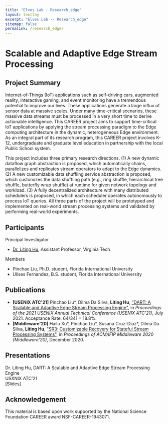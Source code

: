 ```yaml
---
title: "Elves Lab - Research_edge"
layout: textlay
excerpt: "Elves Lab -- Research_edge"
sitemap: false
permalink: /research_edge/
---
```


# Scalable and Adaptive Edge Stream Processing

## Project Summary

<p>Internet-of-Things (IoT) applications such as self-driving cars, augmented reality, interactive gaming, and event monitoring have a tremendous potential to improve our lives. These applications generate a large influx of sensor data at massive scales. Under many time-critical scenarios, these massive data streams must be processed in a very short time to derive actionable intelligence. This CAREER project aims to support time-critical IoT applications by applying the stream processing paradigm to the Edge computing architecture in the dynamic, heterogeneous Edge environment. As an integral part of its research program, this CAREER project involves K-12, undergraduate and graduate level education in partnership with the local Public School system.</p>

<p>This project includes three primary research directions. (1) A new dynamic dataflow graph abstraction is proposed, which automatically chains, parallelizes and replicates stream operators to adapt to the Edge dynamics. (2) A new customizable data shuffling service abstraction is proposed, which customizes the data shuffling path (e.g., ring shuffle, hierarchical tree shuffle, butterfly wrap shuffle) at runtime for given network topology and workload. (3) A fully decentralized architecture with many distributed schedulers is proposed, in which each scheduler operates autonomously to process IoT queries. All three parts of the project will be prototyped and implemented on real-world stream processing systems and validated by performing real-world experiments.</p>

## Participants

<!-- <h3 style="text-indent: 0.5em">Principal Investigator</h3> -->
Principal Investigator
- [Dr. Liting Hu](https://people.cs.vt.edu/~litinghu/), Assistant Professor, Virginia Tech

<!-- <h3 style="text-indent: 0.5em">Members</h3> -->
Members
- Pinchao Liu, Ph.D. student, Florida International University
- Ulises Fernandez, B.S. student, Florida International University

## Publications

- <b>[USENIX ATC\'21]</b> Pinchao Liu\*, Dilma Da Silva, **Liting Hu**, [\"DART: A Scalable and Adaptive Edge Stream Processing Engine\"](), in <em>Proceedings of the 2021 USENIX Annual Technical Conference (USENIX ATC'21)</em>, July 2021. Acceptance Rate: 64/341 = 18.8%.
- <b>[Middleware\'20]</b> Hailu Xu\*, Pinchao Liu\*, Susana Cruz-Diaz\*, Dilma Da Silva, **Liting Hu**, [\"SR3: Customizable Recovery for Stateful Stream Processing Systems\"](https://people.cs.vt.edu/~litinghu/doc/sr3.pdf), in <em>Proceedings of ACM/IFIP Middleware 2020 (Middleware'20)</em>, December 2020.

## Presentations

Dr. Liting Hu, DART: A Scalable and Adaptive Edge Stream Processing Engine <br />
USXNIX ATC’21 <br />
[Slides]
<!-- 
## Source Code

- DART: A Scalable and Adaptive Edge Stream Processing Engine [[GitHub](https://github.com/fiu-elves/DART)] -->

## Acknowledgement

<p>This material is based upon work supported by the National Science Foundation CAREER award NSF-CAREER-1943071.</p>